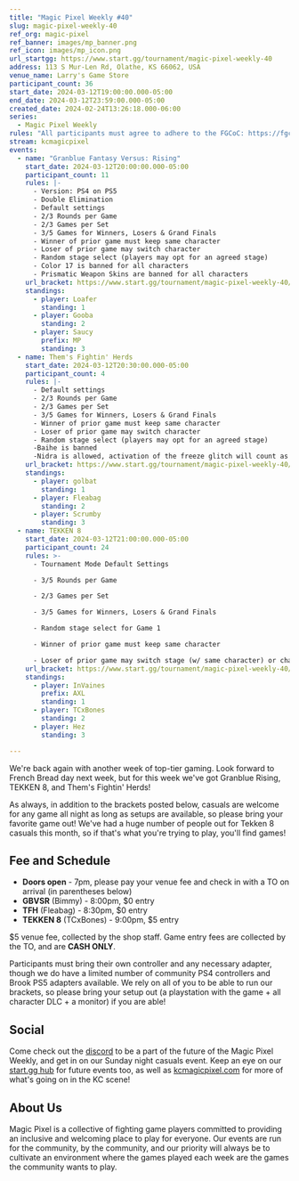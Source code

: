 ```yaml
---
title: "Magic Pixel Weekly #40"
slug: magic-pixel-weekly-40
ref_org: magic-pixel
ref_banner: images/mp_banner.png
ref_icon: images/mp_icon.png
url_startgg: https://www.start.gg/tournament/magic-pixel-weekly-40
address: 113 S Mur-Len Rd, Olathe, KS 66062, USA
venue_name: Larry's Game Store
participant_count: 36
start_date: 2024-03-12T19:00:00.000-05:00
end_date: 2024-03-12T23:59:00.000-05:00
created_date: 2024-02-24T13:26:18.000-06:00
series:
  - Magic Pixel Weekly
rules: "All participants must agree to adhere to the FGCoC: https://fgcoc.com/"
stream: kcmagicpixel
events:
  - name: "Granblue Fantasy Versus: Rising"
    start_date: 2024-03-12T20:00:00.000-05:00
    participant_count: 11
    rules: |-
      - Version: PS4 on PS5
      - Double Elimination
      - Default settings
      - 2/3 Rounds per Game
      - 2/3 Games per Set
      - 3/5 Games for Winners, Losers & Grand Finals
      - Winner of prior game must keep same character
      - Loser of prior game may switch character
      - Random stage select (players may opt for an agreed stage)
      - Color 17 is banned for all characters
      - Prismatic Weapon Skins are banned for all characters
    url_bracket: https://www.start.gg/tournament/magic-pixel-weekly-40/events/granblue-fantasy-versus-rising/brackets/1591475/2382764
    standings:
      - player: Loafer
        standing: 1
      - player: Gooba
        standing: 2
      - player: Saucy
        prefix: MP
        standing: 3
  - name: Them's Fightin' Herds
    start_date: 2024-03-12T20:30:00.000-05:00
    participant_count: 4
    rules: |-
      - Default settings
      - 2/3 Rounds per Game
      - 2/3 Games per Set
      - 3/5 Games for Winners, Losers & Grand Finals
      - Winner of prior game must keep same character
      - Loser of prior game may switch character
      - Random stage select (players may opt for an agreed stage)
      -Baihe is banned
      -Nidra is allowed, activation of the freeze glitch will count as a loss
    url_bracket: https://www.start.gg/tournament/magic-pixel-weekly-40/events/them-s-fightin-herds/brackets/1591466/2382755
    standings:
      - player: golbat
        standing: 1
      - player: Fleabag
        standing: 2
      - player: Scrumby
        standing: 3
  - name: TEKKEN 8
    start_date: 2024-03-12T21:00:00.000-05:00
    participant_count: 24
    rules: >-
      - Tournament Mode Default Settings

      - 3/5 Rounds per Game

      - 2/3 Games per Set

      - 3/5 Games for Winners, Losers & Grand Finals

      - Random stage select for Game 1

      - Winner of prior game must keep same character

      - Loser of prior game may switch stage (w/ same character) or character (w/ random stage)
    url_bracket: https://www.start.gg/tournament/magic-pixel-weekly-40/events/tekken-8/brackets/1591476/2382765
    standings:
      - player: InVaines
        prefix: AXL
        standing: 1
      - player: TCxBones
        standing: 2
      - player: Hez
        standing: 3

---
```


We're back again with another week of top-tier gaming. Look forward to French Bread day next week, but for this week we've got Granblue Rising, TEKKEN 8, and Them's Fightin' Herds!

As always, in addition to the brackets posted below, casuals are welcome for any game all night as long as setups are available, so please bring your favorite game out! We've had a huge number of people out for Tekken 8 casuals this month, so if that's what you're trying to play, you'll find games!

## Fee and Schedule

- **Doors open** - 7pm, please pay your venue fee and check in with a TO on arrival (in parentheses below)
- **GBVSR** (Bimmy) - 8:00pm, $0 entry
- **TFH** (Fleabag) - 8:30pm, $0 entry
- **TEKKEN 8** (TCxBones) - 9:00pm, $5 entry

$5 venue fee, collected by the shop staff. Game entry fees are collected by the TO, and are **CASH ONLY**. 

Participants must bring their own controller and any necessary adapter, though we do have a limited number of community PS4 controllers and Brook PS5 adapters available. We rely on all of you to be able to run our brackets, so please bring your setup out (a playstation with the game + all character DLC + a monitor) if you are able!  

## Social
Come check out the [discord](https://discord.gg/jkmn6CVrrQ) to be a part of the future of the Magic Pixel Weekly, and get in on our Sunday night casuals event. Keep an eye on our [start.gg hub](https://www.start.gg/hub/magic-pixel) for future events too, as well as [kcmagicpixel.com](https://kcmagicpixel.com) for more of what's going on in the KC scene!

## About Us

Magic Pixel is a collective of fighting game players committed to providing an inclusive and welcoming place to play for everyone. Our events are run for the community, by the community, and our priority will always be to cultivate an environment where the games played each week are the games the community wants to play.
  